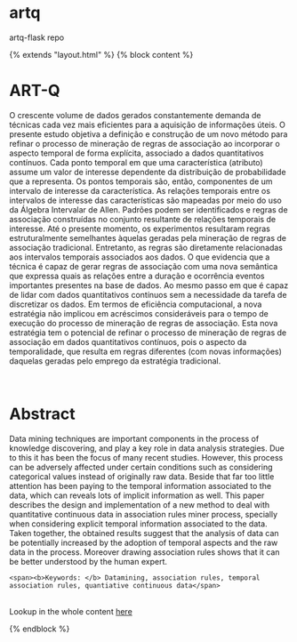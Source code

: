 # artq
artq-flask repo


{% extends "layout.html" %}
{% block content %}

<div>
    <h1>ART-Q</h1>
    <p>O crescente volume de dados gerados constantemente demanda de técnicas cada vez mais eficientes para a aquisição
        de informações úteis. O presente estudo objetiva a definição e construção de um novo método para refinar o
        processo de mineração de regras de associação ao incorporar o aspecto temporal de forma explícita, associado a
        dados quantitativos contínuos. Cada ponto temporal em que uma característica (atributo) assume um valor de
        interesse dependente da distribuição de probabilidade que a representa. Os pontos temporais são, então,
        componentes de um intervalo de interesse da característica. As relações temporais entre os intervalos de
        interesse das características são mapeadas por meio do uso da Álgebra Intervalar de Allen. Padrões podem ser
        identificados e regras de associação construídas no conjunto resultante de relações temporais de interesse. Até
        o presente momento, os experimentos resultaram regras estruturalmente semelhantes àquelas geradas pela mineração
        de regras de associação tradicional. Entretanto, as regras são diretamente relacionadas aos intervalos temporais
        associados aos dados. O que evidencia que a técnica é capaz de gerar regras de associação com uma nova semântica
        que expressa quais as relações entre a duração e ocorrência eventos importantes presentes na base de dados. Ao
        mesmo passo em que é capaz de lidar com dados quantitativos contínuos sem a necessidade da tarefa de discretizar
        os dados. Em termos de eficiência computacional, a nova estratégia não implicou em acréscimos consideráveis para
        o tempo de execução do processo de mineração de regras de associação. Esta nova estratégia tem o potencial de
        refinar o processo de mineração de regras de associação em dados quantitativos contínuos, pois o aspecto da
        temporalidade, que resulta em regras diferentes (com novas informações) daquelas geradas pelo emprego da
        estratégia tradicional.
</p>
    <br />
    <h1>Abstract</h1>
    <p>Data mining techniques are important components in the process of knowledge discovering, and play a key role in data analysis strategies. Due to this it has been the focus of many recent studies. However, this process can be adversely affected under certain conditions such as considering categorical values instead of originally raw data. Beside that far too little attention has been paying to the temporal information associated to the data, which can reveals lots of implicit information as well. This paper describes the design and implementation of a new method to deal with quantitative continuous data in association rules miner process, specially when considering explicit temporal information associated to the data. Taken together, the obtained results suggest that the analysis of data can be potentially increased by the adoption of temporal aspects and the raw data in the process. Moreover drawing association rules shows that it can be better understood by the human expert.</p>


    <span><b>Keywords: </b> Datamining, association rules, temporal association rules, quantiative continuous data</span>

<br />
    <span>Lookup in the whole content <a href="filehere" target="_blank">here</a></span>
</div>

{% endblock %}